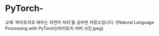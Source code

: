# PyTorch-
교재 '파이토치로 배우는 자연어 처리'를 공부한 저장소입니다.
![Natural Language Processing with PyTorch](파이토치 커버 사진.jpeg)
